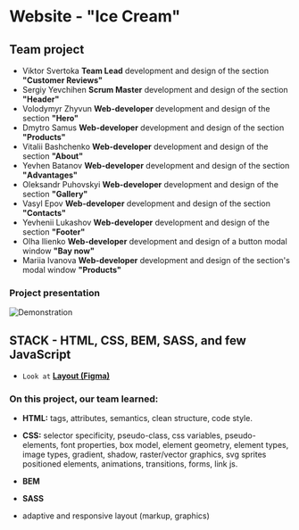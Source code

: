 # Website - "Ice Cream"

## Team project

- Viktor Svertoka **Team Lead** development and design of the section
  **"Customer Reviews"**
- Sergiy Yevchihen **Scrum Master** development and design of the section
  **"Header"**
- Volodymyr Zhyvun **Web-developer** development and design of the section
  **"Hero"**
- Dmytro Samus **Web-developer** development and design of the section
  **"Products"**
- Vitalii Bashchenko **Web-developer** development and design of the section
  **"About"**
- Yevhen Batanov **Web-developer** development and design of the section
  **"Аdvantages"**
- Oleksandr Puhovskyi **Web-developer** development and design of the section
  **"Gallery"**
- Vasyl Epov **Web-developer** development and design of the section
  **"Contacts"**
- Yevhenii Lukashov **Web-developer** development and design of the section
  **"Footer"**
- Olha Ilienko **Web-developer** development and design of a button modal window
  **"Bay now"**
- Mariia Ivanova **Web-developer** development and design of the section's modal
  window **"Products"**

### Project presentation

![Demonstration](./assets/ice-cream-team.gif)

## STACK - HTML, CSS, BEM, SASS, and few JavaScript

- `Look at`
  [**Layout (Figma)**](https://www.figma.com/file/g8Av5GC8AqLyf4wqJblnJn/ice-cream?node-id=0%3A1&t=d4aS7PV3AfgJtxmH-1)

### On this project, our team learned:

- **HTML:** tags, attributes, semantics, clean structure, code style.

- **CSS:** selector specificity, pseudo-class, css variables, pseudo-elements,
  font properties, box model, element geometry, element types, image types,
  gradient, shadow, raster/vector graphics, svg sprites positioned elements,
  animations, transitions, forms, link js.

- **BEM**

- **SASS**

- adaptive and responsive layout (markup, graphics)
